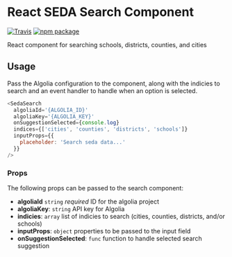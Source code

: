 # React SEDA Search Component

[![Travis][build-badge]][build]
[![npm package][npm-badge]][npm]

React component for searching schools, districts, counties, and cities

## Usage

Pass the Algolia configuration to the component, along with the indicies to search and an event handler to handle when an option is selected.

```js
<SedaSearch
  algoliaId='{ALGOLIA_ID}'
  algoliaKey='{ALGOLIA_KEY}'
  onSuggestionSelected={console.log}
  indices={['cities', 'counties', 'districts', 'schools']}
  inputProps={{
    placeholder: 'Search seda data...'
  }}
/>
```

### Props

The following props can be passed to the search component:

  - **algoliaId** `string` *required* ID for the algolia project
  - **algoliaKey**: `string` API key for Algolia
  - **indicies**: `array` list of indicies to search (cities, counties, districts, and/or schools)
  - **inputProps**: `object` properties to be passed to the input field
  - **onSuggestionSelected**: `func` function to handle selected search suggestion


[build-badge]: https://img.shields.io/travis/Hyperobjekt/react-seda-search/master.png?style=flat-square
[build]: https://travis-ci.org/Hyperobjekt/react-seda-search

[npm-badge]: https://img.shields.io/npm/v/react-seda-search.png?style=flat-square
[npm]: https://www.npmjs.org/package/react-seda-search

